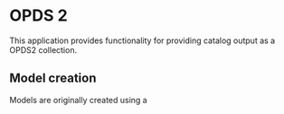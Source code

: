 # OPDS 2

This application provides functionality for providing catalog output as a OPDS2 collection.

## Model creation

Models are originally created using a
